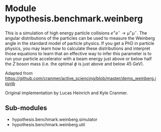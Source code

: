 Module hypothesis.benchmark.weinberg
====================================
This is a simulation of high energy particle collisions $e^+e^- \to \mu^+ \mu^-$.
The angular distributions of the particles can be used to measure the Weinberg angle
in the standard model of particle physics. If you get a PhD in particle physics,
you may learn how to calculate these distributions and interpret those equations to
learn that an effective way to infer this parameter is to run your particle accelerator
with a beam energy just above or below half the $Z$ boson mass (i.e. the optimal $\phi$
is just above and below 45 GeV).

Adapted from https://github.com/cranmer/active_sciencing/blob/master/demo_weinberg.ipynb

Original implementation by Lucas Heinrich and Kyle Cranmer.

Sub-modules
-----------
* hypothesis.benchmark.weinberg.simulator
* hypothesis.benchmark.weinberg.util